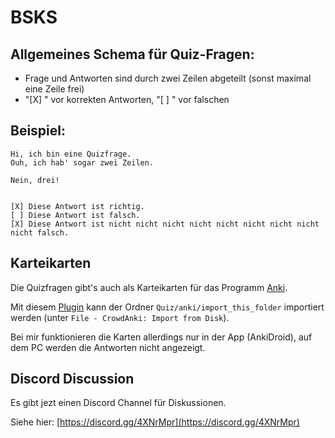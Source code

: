 # BSKS

## Allgemeines Schema für Quiz-Fragen:

- Frage und Antworten sind durch zwei Zeilen abgeteilt (sonst maximal eine Zeile frei)
- "[X] " vor korrekten Antworten, "[ ] " vor falschen

## Beispiel:

```
Hi, ich bin eine Quizfrage.
Ouh, ich hab' sogar zwei Zeilen.

Nein, drei!


[X] Diese Antwort ist richtig.
[ ] Diese Antwort ist falsch.
[X] Diese Antwort ist nicht nicht nicht nicht nicht nicht nicht nicht nicht falsch.
```

## Karteikarten

Die Quizfragen gibt's auch als Karteikarten für das Programm [Anki](https://apps.ankiweb.net/).

Mit diesem [Plugin](https://ankiweb.net/shared/info/1788670778) kann der Ordner `Quiz/anki/import_this_folder` importiert werden (unter `File - CrowdAnki: Import from Disk`).

Bei mir funktionieren die Karten allerdings nur in der App (AnkiDroid), auf dem PC werden die Antworten nicht angezeigt.

## Discord Discussion

Es gibt jezt einen Discord Channel für Diskussionen.

Siehe hier: [https://discord.gg/4XNrMpr](https://discord.gg/4XNrMpr)
